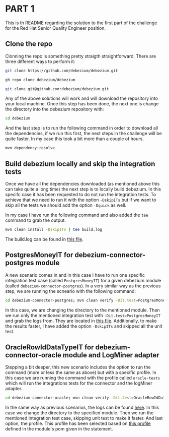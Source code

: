 # PART 1 

This is th README regarding the solution to the first part of the challenge for the Red Hat Senior Quality Engineer position. 

## Clone the repo

Clonning the repo is something pretty straigth straightforward. There are three different ways to perform it:

```bash
git clone https://github.com/debezium/debezium.git
```

```bash
gh repo clone debezium/debezium
```

```bash
git clone git@github.com:debezium/debezium.git
```

Any of the above solutions will work and will download the repository into your local machine. 
Once this step has been done, the next one is change the directory into the debezium repository with:

```bash
cd debezium
```

And the last step is to run the following command in order to download all the dependencies, if we run this first, the next steps in the challenge will be quite faster. In my case this took a bit more than a couple of hours.

```bash
mvn dependency:resolve
```

## Build debezium locally and skip the integration tests

Once we have all the dependencies downloaded (as mentioned above this can take quite a long time) the next step is to locally build debezium. In this specifc case it has been requested to do not run the integration tests. To achieve that we need to run it with the option `-DskipITs` but if we want to skip all the tests we should add the option `-Dquick` as well. 

In my case I have run the following command and also added the `tee` command to grab the output. 

```bash
mvn clean install -DskipITs | tee build.log
```

The build.log can be found in [this file](./logs/part1/build.log).

## PostgresMoneyIT for debezium-connector-postgres module

A new scenario comes in and in this case I have to run one specific integration test case (called `PostgresMoneyIT`) for a given debezium module (called `debezium-connector-postgres`). In a very similar way as the previous step, we are running the scneario with the following command:

```bash
cd debezium-connector-postgres; mvn clean verify -Dit.test=PostgresMoneyIT -DskipTest | tee PostgresMoneyIT.log
```

In this case, we are changing the directory to the mentioned module. Then we run only the mentioned integration test with `-Dit.test=PostgresMoneyIT` and grab the logs from. They are located in [this file](./logs/part1/PostgresMoneyIT.log). Additionally, to make the results faster, I have added the option `-DskipITs` and skipped all the unit test. 

## OracleRowIdDataTypeIT for debezium-connector-oracle module and LogMiner adapter

Stepping a bit deeper, this new scenario includes the option to run the command (more or less the same as above) but with a specific profile. In this case we are running the command with the profile called `oracle-tests` which will run the integrations tests for the connector and the logMiner adapter. 

```bash
cd debezium-connector-oracle; mvn clean verify -Dit.test=OracleRowIdDataTypeIT -DskipTest -P oracle-tests | tee OracleRowIdDataTypeIT.log
```

In the same way as previous scenarios, the logs can be found [here](./logs/part1/OracleRowIdDataTypeIT.log). In this case we change the directory to the specified module. Then we run the mentioned integration test case, skipping unit test to make it faster. And last option, the profile. This profile has been selected based on [this profile](https://github.com/debezium/debezium/blob/572675acb6c738b955bff991ffc298a708f44bae/debezium-connector-oracle/pom.xml#L360) defined in the module's pom given in the statement. 
